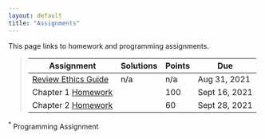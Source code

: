 ```yaml
---
layout: default
title: "Assignments"
---
```


This page links to homework and programming assignments.

> Assignment | Solutions | Points | Due
> ---------- | ---- | ------ | ---
> [Review Ethics Guide](assignment01.html) | n/a | n/a | Aug 31, 2021
> Chapter 1 [Homework](homework1.html) | | 100 | Sept 16, 2021
> Chapter 2 [Homework](homework2.html) | | 60 | Sept 28, 2021

<sup>*</sup> Programming Assignment
